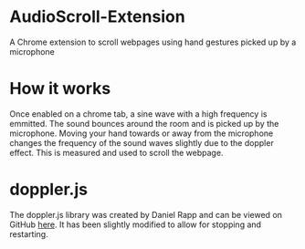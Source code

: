 # AudioScroll-Extension
A Chrome extension to scroll webpages using hand gestures picked up by a microphone

# How it works
Once enabled on a chrome tab, a sine wave with a high frequency is emmitted. The sound bounces around the room and is picked up by the microphone. Moving your hand towards or away from the microphone changes the frequency of the sound waves slightly due to the doppler effect. This is measured and used to scroll the webpage.

# doppler.js
The doppler.js library was created by Daniel Rapp and can be viewed on GitHub [here](https://github.com/DanielRapp/doppler). It has been slightly modified to allow for stopping and restarting.
